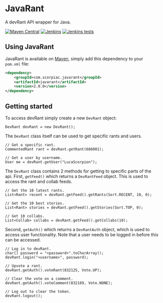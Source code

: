# JavaRant
A devRant API wrapper for Java.

[![Maven Central](https://img.shields.io/maven-central/v/com.scorpiac.javarant/javarant.svg)](https://mvnrepository.com/artifact/com.scorpiac.javarant/javarant)
[![Jenkins](https://img.shields.io/jenkins/s/https/jenkins.scorpiac.com/job/JavaRant/job/master.svg)](https://jenkins.scorpiac.com/job/JavaRant/)
[![Jenkins tests](https://img.shields.io/jenkins/t/https/jenkins.scorpiac.com/job/JavaRant/job/master.svg)](https://jenkins.scorpiac.com/job/JavaRant/job/master/lastCompletedBuild/testReport/)

## Using JavaRant
JavaRant is available on [Maven](http://mvnrepository.com/artifact/com.scorpiac.javarant/javarant), simply add this dependency to your `pom.xml` file:

```xml
<dependency>
	<groupId>com.scorpiac.javarant</groupId>
	<artifactId>javarant</artifactId>
	<version>2.0.0</version>
</dependency>
```

## Getting started

To access devRant simply create a new `DevRant` object:

```
DevRant devRant = new DevRant();
```

The `DevRant` class itself can be used to get specific rants and users.

```
// Get a specific rant.
CommentedRant rant = devRant.getRant(686001);

// Get a user by username.
User me = devRant.getUser("LucaScorpion");
```

The `DevRant` class contains 2 methods for getting to specific parts of the api.
First, `getFeed()` which returns a `DevRantFeed` object.
This is used to access the rant and collab feeds.

```
// Get the 10 latest rants.
List<Rant> recent = devRant.getFeed().getRants(Sort.RECENT, 10, 0);

// Get the 10 best stories.
List<Rant> stories = devRant.getFeed().getStories(Sort.TOP, 0);

// Get 10 collabs.
List<Collab> collabs = devRant.getFeed().getCollabs(10);
```

Second, `getAuth()` which returns a `DevRantAuth` object, which is used to access user functionality.
Note that a user needs to be logged in before this can be accessed.

```
// Log in to devRant.
char[] password = "<password>".toCharArray();
devRant.login("<username>", password);

// Upvote a rant.
devRant.getAuth().voteRant(832125, Vote.UP);

// Clear the vote on a comment.
devRant.getAuth().voteComment(832169, Vote.NONE);

// Log out to clear the token.
devRant.logout();
```
